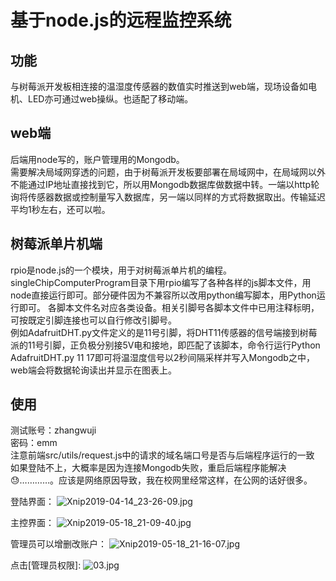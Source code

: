 # 基于node.js的远程监控系统
## 功能
与树莓派开发板相连接的温湿度传感器的数值实时推送到web端，现场设备如电机、LED亦可通过web操纵。也适配了移动端。
## web端
后端用node写的，账户管理用的Mongodb。    
需要解决局域网穿透的问题，由于树莓派开发板要部署在局域网中，在局域网以外不能通过IP地址直接找到它，所以用Mongodb数据库做数据中转。一端以http轮询将传感器数据或控制量写入数据库，另一端以同样的方式将数据取出。传输延迟平均1秒左右，还可以啦。
## 树莓派单片机端
rpio是node.js的一个模块，用于对树莓派单片机的编程。singleChipComputerProgram目录下用rpio编写了各种各样的js脚本文件，用node直接运行即可。部分硬件因为不兼容所以改用python编写脚本，用Python运行即可。
各脚本文件名对应各类设备。相关引脚号各脚本文件中已用注释标明，可按既定引脚连接也可以自行修改引脚号。   
例如AdafruitDHT.py文件定义的是11号引脚，将DHT11传感器的信号端接到树莓派的11号引脚，正负极分别接5V电和接地，即匹配了该脚本，命令行运行Python AdafruitDHT.py 11 17即可将温湿度信号以2秒间隔采样并写入Mongodb之中，web端会将数据轮询读出并显示在图表上。
## 使用
测试账号：zhangwuji   
密码：emm   
注意前端src/utils/request.js中的请求的域名端口号是否与后端程序运行的一致    
如果登陆不上，大概率是因为连接Mongodb失败，重启后端程序能解决😓…………。应该是网络原因导致，我在校网里经常这样，在公网的话好很多。


登陆界面：
![Xnip2019-04-14_23-26-09.jpg](https://i.loli.net/2019/05/04/5ccd94418be6c.jpg)


主控界面：
![Xnip2019-05-18_21-09-40.jpg](https://i.loli.net/2019/05/18/5ce0047aa759281728.jpg)

管理员可以增删改账户：
![Xnip2019-05-18_21-16-07.jpg](https://i.loli.net/2019/05/18/5ce00656ad51721914.jpg)


点击[管理员权限]:
![03.jpg](https://i.loli.net/2019/05/04/5ccd944169b79.jpg)
